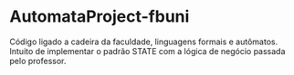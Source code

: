 # AutomataProject-fbuni

Código ligado a cadeira da faculdade, linguagens formais e autômatos. Intuito de implementar o padrão STATE com a lógica de negócio passada pelo professor.

